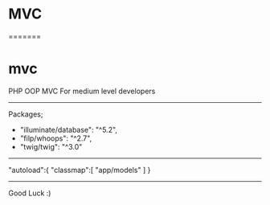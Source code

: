 # MVC
=======
# mvc
PHP OOP MVC
For medium level developers

<hr>

Packages;
<ul>
<li>"illuminate/database": "^5.2",</li>
<li>"filp/whoops": "^2.7",</li>
<li>"twig/twig": "^3.0"</li>
</ul>

<hr>

"autoload":{
    "classmap":[
        "app/models"
    ]
}

<hr>

Good Luck :)
